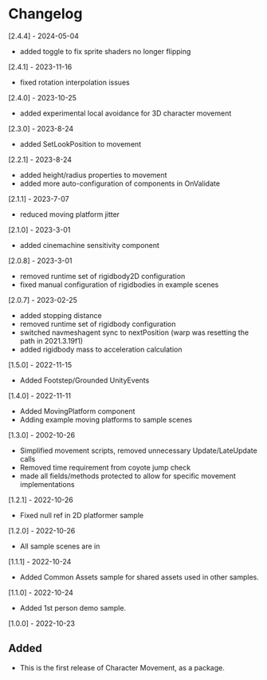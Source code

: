 # Changelog

[2.4.4] - 2024-05-04
- added toggle to fix sprite shaders no longer flipping

[2.4.1] - 2023-11-16
- fixed rotation interpolation issues

[2.4.0] - 2023-10-25
- added experimental local avoidance for 3D character movement

[2.3.0] - 2023-8-24
- added SetLookPosition to movement

[2.2.1] - 2023-8-24
- added height/radius properties to movement
- added more auto-configuration of components in OnValidate

[2.1.1] - 2023-7-07
- reduced moving platform jitter

[2.1.0] - 2023-3-01
- added cinemachine sensitivity component

[2.0.8] - 2023-3-01
- removed runtime set of rigidbody2D configuration
- fixed manual configuration of rigidbodies in example scenes

[2.0.7] - 2023-02-25
- added stopping distance
- removed runtime set of rigidbody configuration
- switched navmeshagent sync to nextPosition (warp was resetting the path in 2021.3.19f1)
- added rigidbody mass to acceleration calculation

[1.5.0] - 2022-11-15
- Added Footstep/Grounded UnityEvents

[1.4.0] - 2022-11-11
- Added MovingPlatform component
- Adding example moving platforms to sample scenes

[1.3.0] - 2002-10-26
- Simplified movement scripts, removed unnecessary Update/LateUpdate calls
- Removed time requirement from coyote jump check
- made all fields/methods protected to allow for specific movement implementations

[1.2.1] - 2022-10-26
- Fixed null ref in 2D platformer sample

[1.2.0] - 2022-10-26
- All sample scenes are in

[1.1.1] - 2022-10-24
- Added Common Assets sample for shared assets used in other samples.

[1.1.0] - 2022-10-24
- Added 1st person demo sample.

[1.0.0] - 2022-10-23
## Added
- This is the first release of Character Movement, as a package.